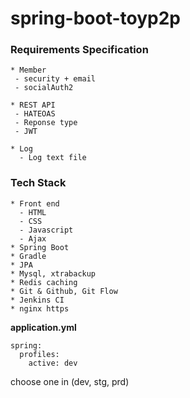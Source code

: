 # spring-boot-toyp2p


### Requirements Specification

```
* Member 
 - security + email
 - socialAuth2

* REST API 
 - HATEOAS
 - Reponse type
 - JWT 

* Log
  - Log text file
```

### Tech Stack

```
* Front end
  - HTML
  - CSS
  - Javascript
  - Ajax
* Spring Boot
* Gradle
* JPA
* Mysql, xtrabackup
* Redis caching
* Git & Github, Git Flow
* Jenkins CI
* nginx https
```


**application.yml**

```
spring:
  profiles:
    active: dev
```
choose one in (dev, stg, prd)


